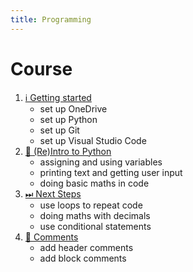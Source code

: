 ```yaml
---
title: Programming
---
```


# Course

1. [ℹ️ Getting started](01.setup)
    - set up OneDrive
    - set up Python
    - set up Git
    - set up Visual Studio Code
2. [🐍 (Re)Intro to Python](02.intro)
    - assigning and using variables
    - printing text and getting user input
    - doing basic maths in code
3. [⏭ Next Steps](03.next-steps)
    - use loops to repeat code
    - doing maths with decimals
    - use conditional statements
4. [💬 Comments](04.comments)
    - add header comments
    - add block comments